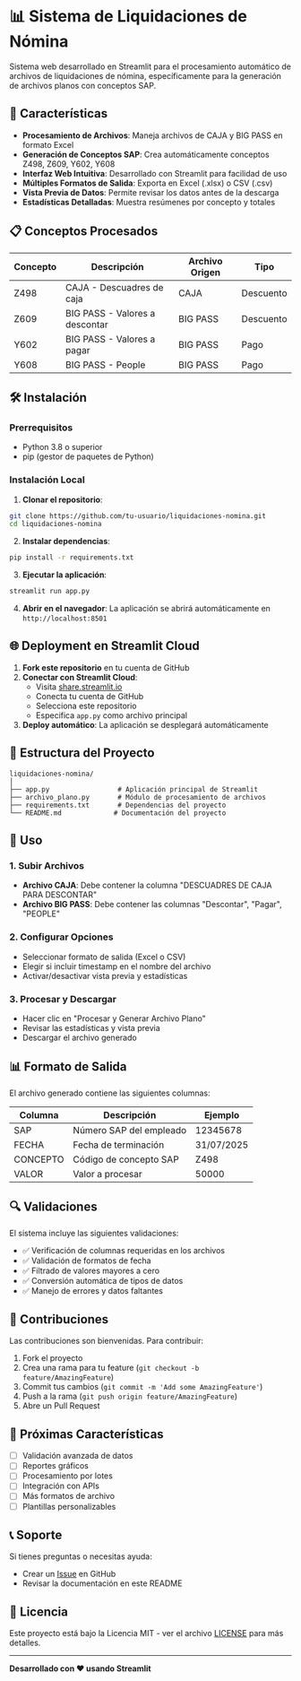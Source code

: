 # 📊 Sistema de Liquidaciones de Nómina

Sistema web desarrollado en Streamlit para el procesamiento automático de archivos de liquidaciones de nómina, específicamente para la generación de archivos planos con conceptos SAP.

## 🚀 Características

- **Procesamiento de Archivos**: Maneja archivos de CAJA y BIG PASS en formato Excel
- **Generación de Conceptos SAP**: Crea automáticamente conceptos Z498, Z609, Y602, Y608
- **Interfaz Web Intuitiva**: Desarrollado con Streamlit para facilidad de uso
- **Múltiples Formatos de Salida**: Exporta en Excel (.xlsx) o CSV (.csv)
- **Vista Previa de Datos**: Permite revisar los datos antes de la descarga
- **Estadísticas Detalladas**: Muestra resúmenes por concepto y totales

## 📋 Conceptos Procesados

| Concepto | Descripción | Archivo Origen | Tipo |
|----------|-------------|----------------|------|
| Z498 | CAJA - Descuadres de caja | CAJA | Descuento |
| Z609 | BIG PASS - Valores a descontar | BIG PASS | Descuento |
| Y602 | BIG PASS - Valores a pagar | BIG PASS | Pago |
| Y608 | BIG PASS - People | BIG PASS | Pago |

## 🛠️ Instalación

### Prerrequisitos
- Python 3.8 o superior
- pip (gestor de paquetes de Python)

### Instalación Local

1. **Clonar el repositorio**:
```bash
git clone https://github.com/tu-usuario/liquidaciones-nomina.git
cd liquidaciones-nomina
```

2. **Instalar dependencias**:
```bash
pip install -r requirements.txt
```

3. **Ejecutar la aplicación**:
```bash
streamlit run app.py
```

4. **Abrir en el navegador**:
La aplicación se abrirá automáticamente en `http://localhost:8501`

## 🌐 Deployment en Streamlit Cloud

1. **Fork este repositorio** en tu cuenta de GitHub
2. **Conectar con Streamlit Cloud**:
   - Visita [share.streamlit.io](https://share.streamlit.io)
   - Conecta tu cuenta de GitHub
   - Selecciona este repositorio
   - Especifica `app.py` como archivo principal
3. **Deploy automático**: La aplicación se desplegará automáticamente

## 📁 Estructura del Proyecto

```
liquidaciones-nomina/
│
├── app.py                 # Aplicación principal de Streamlit
├── archivo_plano.py       # Módulo de procesamiento de archivos
├── requirements.txt       # Dependencias del proyecto
└── README.md             # Documentación del proyecto
```

## 🔧 Uso

### 1. Subir Archivos
- **Archivo CAJA**: Debe contener la columna "DESCUADRES DE CAJA PARA DESCONTAR"
- **Archivo BIG PASS**: Debe contener las columnas "Descontar", "Pagar", "PEOPLE"

### 2. Configurar Opciones
- Seleccionar formato de salida (Excel o CSV)
- Elegir si incluir timestamp en el nombre del archivo
- Activar/desactivar vista previa y estadísticas

### 3. Procesar y Descargar
- Hacer clic en "Procesar y Generar Archivo Plano"
- Revisar las estadísticas y vista previa
- Descargar el archivo generado

## 📊 Formato de Salida

El archivo generado contiene las siguientes columnas:

| Columna | Descripción | Ejemplo |
|---------|-------------|---------|
| SAP | Número SAP del empleado | 12345678 |
| FECHA | Fecha de terminación | 31/07/2025 |
| CONCEPTO | Código de concepto SAP | Z498 |
| VALOR | Valor a procesar | 50000 |

## 🔍 Validaciones

El sistema incluye las siguientes validaciones:
- ✅ Verificación de columnas requeridas en los archivos
- ✅ Validación de formatos de fecha
- ✅ Filtrado de valores mayores a cero
- ✅ Conversión automática de tipos de datos
- ✅ Manejo de errores y datos faltantes

## 🤝 Contribuciones

Las contribuciones son bienvenidas. Para contribuir:

1. Fork el proyecto
2. Crea una rama para tu feature (`git checkout -b feature/AmazingFeature`)
3. Commit tus cambios (`git commit -m 'Add some AmazingFeature'`)
4. Push a la rama (`git push origin feature/AmazingFeature`)
5. Abre un Pull Request

## 📝 Próximas Características

- [ ] Validación avanzada de datos
- [ ] Reportes gráficos
- [ ] Procesamiento por lotes
- [ ] Integración con APIs
- [ ] Más formatos de archivo
- [ ] Plantillas personalizables

## 📞 Soporte

Si tienes preguntas o necesitas ayuda:
- Crear un [Issue](https://github.com/tu-usuario/liquidaciones-nomina/issues) en GitHub
- Revisar la documentación en este README

## 📄 Licencia

Este proyecto está bajo la Licencia MIT - ver el archivo [LICENSE](LICENSE) para más detalles.

---

**Desarrollado con ❤️ usando Streamlit**
